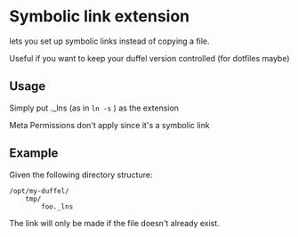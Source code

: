 # Symbolic link extension

lets you set up symbolic links instead of copying a file.

Useful if you want to keep your duffel version controlled (for dotfiles maybe)

## Usage

Simply put ._lns (as in ``` ln -s ``` ) as the extension

Meta Permissions don't apply since it's a symbolic link

## Example

Given the following directory structure:
```
/opt/my-duffel/
    tmp/
        foo._lns
```

The link will only be made if the file doesn't already exist.
